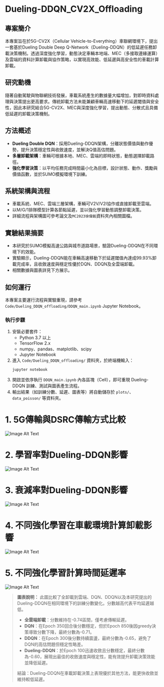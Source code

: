 # Dueling-DDQN_CV2X_Offloading

## 專案簡介
本專案旨在於5G-CV2X（Cellular Vehicle-to-Everything）車聯網環境下，提出一套基於Dueling Double Deep Q-Network（Dueling-DDQN）的低延遲任務卸載決策機制。透過深度強化學習，動態決定車輛本地端、MEC（多接取邊緣運算）及雲端的資料計算卸載與協作策略，以實現高效能、低延遲與高安全性的車載計算卸載。

## 研究動機
隨著自動駕駛與物聯網技術發展，車載系統產生的數據量大幅增加，對即時資料處理與決策提出更高要求。傳統卸載方法未能兼顧車輛高速移動下的延遲閾值與安全性，因此本研究結合5G-CV2X、MEC與深度強化學習，提出動態、分散式且具備低延遲的卸載決策機制。

## 方法概述
- **Dueling Double DQN**：採用Dueling-DDQN架構，分離狀態價值與動作優勢，提升決策穩定性與收斂速度，並解決Q值高估問題。
- **多層卸載架構**：車輛可根據本地、MEC、雲端的即時狀態，動態選擇卸載路徑。
- **強化學習決策**：以平均任務完成時間最小化為目標，設計狀態、動作、獎勵與價值函數，並於SUMO模擬環境下訓練。

## 系統架構與流程
- 車載系統、MEC、雲端三層架構，車輛可V2V/V2I協作或直接卸載至雲端。
- 以M/G/1排隊模型計算各節點延遲，並以強化學習動態調整卸載決策。
- 詳細流程與架構圖可參考論文及`MC2023徐偉銘`資料夾內相關圖檔。

## 實驗結果摘要
- 本研究於SUMO模擬高速公路與城市道路場景，驗證Dueling-DDQN在不同環境下的效能。
- 實驗顯示，Dueling-DDQN能在車輛高速移動下於延遲閾值內達成99.93%卸載完成率，且收斂速度與穩定性優於DQN、DDQN及全雲端卸載。
- 相關數據與圖表詳見下方展示。

## 如何運行

本專案主要運行流程與實驗重現，請參考 `Code/Dueling_DDQN_offloading/DDQN_main.ipynb` Jupyter Notebook。

### 執行步驟
1. 安裝必要套件：
   - Python 3.7 以上
   - TensorFlow 2.x
   - numpy、pandas、matplotlib、scipy
   - Jupyter Notebook
2. 進入 `Code/Dueling_DDQN_offloading/` 資料夾，於終端機輸入：
   ```bash
   jupyter notebook
   ```
3. 開啟並依序執行 `DDQN_main.ipynb` 內各區塊（Cell），即可重現 Dueling-DDQN 訓練、測試與圖表產生流程。
4. 輸出結果（如訓練分數、延遲、圖表等）將自動儲存於 `plots/`、`data_poisson/` 等資料夾。

# 1. 5G傳輸與DSRC傳輸方式比較
![Image Alt Text](plots/all_avg_score_offloading_plot/offloading_5g_and_DSRC.png)

# 2. 學習率對Dueling-DDQN影響
![Image Alt Text](plots/learning_rate/offloading_all_avg.png)

# 3. 衰減率對Dueling-DDQN影響
![Image Alt Text](plots/GAMMA/offloading_all__gamma_avg.png)

# 4. 不同強化學習在車載環境計算卸載影響 
![Image Alt Text](plots/all_avg_score_offloading_plot/offloading_all_avg.png)

# 5. 不同強化學習計算時間延遲率
![Image Alt Text](plots/localization_latency/localization_latency_CDF.png)

> **圖表說明：**
> 此圖比較了全卸載到雲端、DQN、DDQN以及本研究提出的Dueling-DDQN在相同環境下的訓練分數變化。分數越高代表平均延遲越低。
> - **全雲端卸載**：分數維持在-0.74區間，僅考慮傳輸延遲。
> - **DQN**：在Epoch 350回合後分數穩定，但於Epoch 850後因greedy決策導致分數下降，最終分數為-0.71。
> - **DDQN**：在Epoch 300後分數持續震盪，最終分數為-0.65，避免了DQN的高估問題但穩定性略差。
> - **Dueling-DDQN**：於Epoch 100迅速收斂且分數穩定，最終分數為-0.60，展現出最佳的收斂速度與穩定性，能有效提升卸載決策效能並降低延遲。
> 
> 結論：Dueling-DDQN在車載卸載決策上表現優於其他方法，能更快收斂並維持較低延遲。

